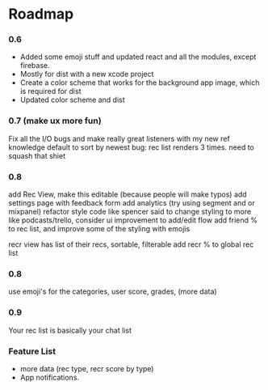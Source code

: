 # Roadmap


### 0.6
 - Added some emoji stuff and updated react and all the modules, except firebase.
 - Mostly for dist with a new xcode project
 - Create a color scheme that works for the background app image, which is required for dist
 - Updated color scheme and dist


### 0.7 (make ux more fun)
Fix all the I/O bugs and make really great listeners with my new ref knowledge
default to sort by newest
bug: rec list renders 3 times. need to squash that shiet

### 0.8
add Rec View, make this editable (because people will make typos)
add settings page with feedback form
add analytics (try using segment and or mixpanel)
refactor style code like spencer said to
change styling to more like podcasts/trello, consider ui improvement to add/edit flow
  add friend % to rec list,  and improve some of the styling with emojis

recr view has list of their recs, sortable, filterable
add recr % to global rec list


### 0.8
use emoji's for the categories, user score, grades, (more data)

### 0.9
Your rec list is basically your chat list

### Feature List
 - more data (rec type, recr score by type)
 - App notifications.
